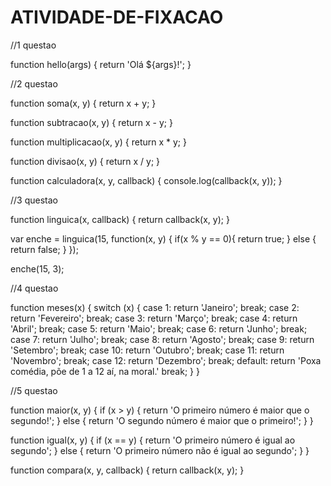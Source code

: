 # ATIVIDADE-DE-FIXACAO

//1 questao

function hello(args) {
  return 'Olá ${args}!';
  }
  
//2 questao

function soma(x, y) {
    return x + y;
}

function subtracao(x, y) {
    return x - y;
}

function multiplicacao(x, y) {
    return x * y;
}

function divisao(x, y) {
    return x / y;
}

function calculadora(x, y, callback) {
    console.log(callback(x, y));
}

//3 questao

function linguica(x, callback) {
    return callback(x, y);
}

var enche = linguica(15, function(x, y) {
    if(x % y == 0){
        return true;
    } else {
        return false;
    }
});

enche(15, 3);

//4 questao

function meses(x) {
    switch (x) {
        case 1:
            return 'Janeiro';
            break;
        case 2:
            return 'Fevereiro';
            break;
        case 3:
            return 'Março';
            break;
        case 4:
            return 'Abril';
            break;
        case 5: 
            return 'Maio';
            break;
        case 6:
            return 'Junho';
            break;
        case 7:
            return 'Julho';
            break;
        case 8:
            return 'Agosto';
            break;
        case 9:
            return 'Setembro';
            break;
        case 10:
            return 'Outubro';
            break;
        case 11:
            return 'Novembro';
            break;
        case 12:
            return 'Dezembro';
            break;
        default:
            return 'Poxa comédia, põe de 1 a 12 aí, na moral.'
            break;
    }
}

//5 questao

function maior(x, y) {
    if (x > y) {
        return 'O primeiro número é maior que o segundo!';
    } else {
        return 'O segundo número é maior que o primeiro!';
    }
}

function igual(x, y) {
    if (x == y) {
        return 'O primeiro número é igual ao segundo';
    } else {
        return 'O primeiro número não é igual ao segundo';
    }
}

function compara(x, y, callback) {
    return callback(x, y);
}
